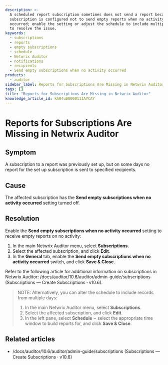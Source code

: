 ```yaml
---
description: >-
  A scheduled report subscription sometimes does not send a report because the
  subscription is configured not to send empty reports when no activity
  occurred; enable the setting or adjust the schedule to include multiple days
  to resolve the issue.
keywords:
  - subscriptions
  - reports
  - empty subscriptions
  - schedule
  - Netwrix Auditor
  - notifications
  - recipients
  - Send empty subscriptions when no activity occurred
products:
  - auditor
sidebar_label: Reports for Subscriptions Are Missing in Netwrix Auditor
tags: []
title: "Reports for Subscriptions Are Missing in Netwrix Auditor"
knowledge_article_id: kA04u00000111AYCAY
---
```


# Reports for Subscriptions Are Missing in Netwrix Auditor

## Symptom

A subscription to a report was previously set up, but on some days no report for the set up subscription is sent to specified recipients.

## Cause

The affected subscription has the **Send empty subscriptions when no activity occurred** setting turned off.

## Resolution

Enable the **Send empty subscriptions when no activity occurred** setting to receive empty reports on no activity:

1. In the main Netwrix Auditor menu, select **Subscriptions**.
2. Select the affected subscription, and click **Edit**.
3. In the **General** tab, enable the **Send empty subscriptions when no activity occurred** switch, and click **Save & Close**.

Refer to the following article for additional information on subscriptions in Netwrix Auditor: /docs/auditor/10.6/auditor/admin-guide/subscriptions (Subscriptions — Create Subscriptions ⸱ v10.6).

> NOTE: Alternatively, you can alter the schedule to include records from multiple days:
>
> 1. In the main Netwrix Auditor menu, select **Subscriptions**.
> 2. Select the affected subscription, and click **Edit**.
> 3. In the left pane, select **Schedule** − select the appropriate time window to build reports for, and click **Save & Close**.

## Related articles

- /docs/auditor/10.6/auditor/admin-guide/subscriptions (Subscriptions — Create Subscriptions ⸱ v10.6)
